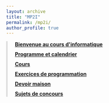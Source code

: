 ```yaml
---
layout: archive
title: "MP2I"
permalink: /mp2i/
author_profile: true
---
```


<style>
  .custom-menu {
    border-left: 4px solid #ddd;
    padding-left: 20px;
    margin-bottom: 40px;
  }
  .custom-menu a {
    display: block;
    margin-bottom: 10px;
    font-weight: bold;
  }
</style>

<div class="custom-menu">
  <a href="/mp2i/bienvenue/">Bienvenue au cours d'informatique</a>
  <a href="/mp2i/programme/">Programme et calendrier</a>
  <a href="/mp2i/cours/">Cours</a>
  <a href="/mp2i/exos/">Exercices de programmation</a>
  <a href="/mp2i/devoirs/">Devoir maison</a>
  <a href="/mp2i/concours/">Sujets de concours</a>
</div>
